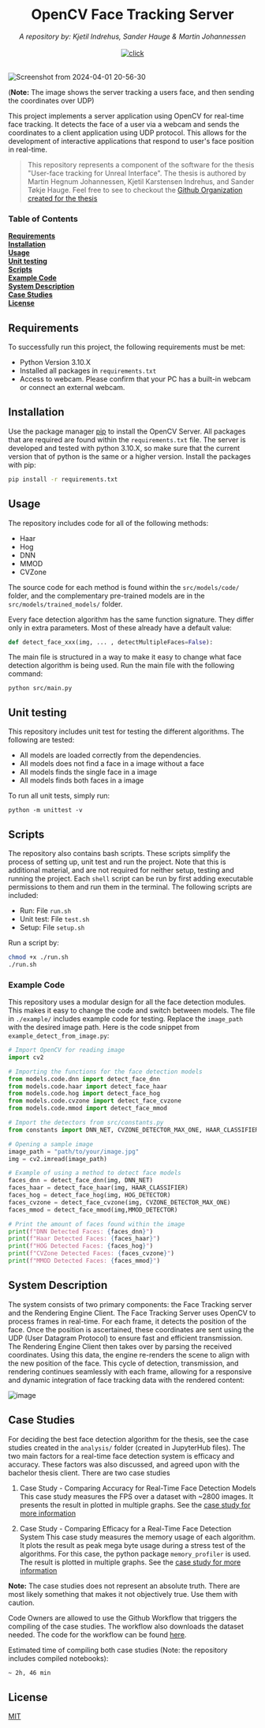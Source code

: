<div align="center">
    <h1>OpenCV Face Tracking Server</h1>
    <i>A repository by: Kjetil Indrehus, Sander Hauge & Martin Johannessen</i>
</div>

<div align="center">
    <br />
    <a href="https://www.python.org/downloads/release/python-3100/">
        <img alt="click" src="https://img.shields.io/badge/Python%20Version-3.10-blue" />
    </a>
</div> <br />

![Screenshot from 2024-04-01 20-56-30](https://github.com/RIT-NTNU-Bachelor/OpenCV_Server/assets/66110094/c6a54bb3-ea92-4ba2-9d1c-49edf7c3dc8d)

(**Note:** The image shows the server tracking a users face, and then sending the coordinates over UDP)

This project implements a server application using OpenCV for real-time face tracking. It detects the face of a user via a webcam and sends the coordinates to a client application using UDP protocol. This allows for the development of interactive applications that respond to user's face position in real-time.

> This repository represents a component of the software for the thesis "User-face tracking for Unreal Interface". The thesis is authored by Martin Hegnum Johannessen, Kjetil Karstensen Indrehus, and Sander Tøkje Hauge. Feel free to see to checkout the [Github Organization created for the thesis](https://github.com/RIT-NTNU-Bachelor)


### Table of Contents

**[Requirements](#Requirements)**<br>
**[Installation](#Installation)**<br>
**[Usage](#Usage)**<br>
**[Unit testing](#Unit-testing)**<br>
**[Scripts](#Scripts)**<br>
**[Example Code](#Example-Code)**<br>
**[System Description](#System-Description)**<br>
**[Case Studies](#Case-Studies)**<br>
**[License](#License)**<br>


## Requirements 

To successfully run this project, the following requirements must be met: 
- Python Version 3.10.X
- Installed all packages in `requirements.txt`
- Access to webcam. Please confirm that your PC has a built-in webcam or connect an external webcam.


## Installation

Use the package manager [pip](https://pip.pypa.io/en/stable/) to install the  OpenCV Server. All packages that are required are found within the `requirements.txt` file. The server is developed and tested with python 3.10.X, so make sure that the current version that of python is the same or a higher version. Install the packages with pip: 

```bash
pip install -r requirements.txt
```

## Usage

The repository includes code for all of the following methods:
- Haar
- Hog
- DNN
- MMOD
- CVZone

The source code for each method is found within the `src/models/code/` folder, and the complementary pre-trained models are in the `src/models/trained_models/` folder. 

Every face detection algorithm has the same function signature. They differ only in extra parameters. Most of these already have a default value:
```python
def detect_face_xxx(img, ... , detectMultipleFaces=False):
```

The main file is structured in a way to make it easy to change what face detection algorithm is being used. Run the main file with the following command: 

```terminal
python src/main.py
```


## Unit testing

This repository includes unit test for testing the different algorithms. The following are tested: 
- All models are loaded correctly from the dependencies.
- All models does not find a face in a image without a face 
- All models finds the single face in a image
- All models finds both faces in a image  

To run all unit tests, simply run:

```terminal
python -m unittest -v
```


## Scripts

The repository also contains bash scripts. These scripts simplify the process of setting up, unit test and run the project. 
Note that this is additional material, and are not required for neither setup, testing and running the project. Each `shell` script can be run by first adding executable permissions to them and run them in the terminal. The following scripts are included:

- Run: File `run.sh`
- Unit test: File `test.sh` 
- Setup: File `setup.sh` 

Run a script by: 

```bash
chmod +x ./run.sh
./run.sh
```


### Example Code
This repository uses a modular design for all the face detection modules. This makes it easy to change the code and switch between models. The file in `./example/` includes example code for testing. Replace the `image_path` with the desired image path. Here is the code snippet from `example_detect_from_image.py`:

```python
# Import OpenCV for reading image
import cv2

# Importing the functions for the face detection models 
from models.code.dnn import detect_face_dnn
from models.code.haar import detect_face_haar
from models.code.hog import detect_face_hog
from models.code.cvzone import detect_face_cvzone
from models.code.mmod import detect_face_mmod

# Import the detectors from src/constants.py
from constants import DNN_NET, CVZONE_DETECTOR_MAX_ONE, HAAR_CLASSIFIER, HOG_DETECTOR, MMOD_DETECTOR

# Opening a sample image
image_path = "path/to/your/image.jpg"
img = cv2.imread(image_path)

# Example of using a method to detect face models 
faces_dnn = detect_face_dnn(img, DNN_NET)
faces_haar = detect_face_haar(img, HAAR_CLASSIFIER)
faces_hog = detect_face_hog(img, HOG_DETECTOR)
faces_cvzone = detect_face_cvzone(img, CVZONE_DETECTOR_MAX_ONE)
faces_mmod = detect_face_mmod(img,MMOD_DETECTOR)

# Print the amount of faces found within the image
print(f"DNN Detected Faces: {faces_dnn}")
print(f"Haar Detected Faces: {faces_haar}")
print(f"HOG Detected Faces: {faces_hog}")
print(f"CVZone Detected Faces: {faces_cvzone}")
print(f"MMOD Detected Faces: {faces_mmod}")


```


## System Description

The system consists of two primary components: the Face Tracking server and the Rendering Engine Client. The Face Tracking Server uses OpenCV to process frames in real-time. For each frame, it detects the position of the face. Once the position is ascertained, these coordinates are sent using the UDP (User Datagram Protocol) to ensure fast and efficient transmission. The Rendering Engine Client then takes over by parsing the received coordinates. Using this data, the engine re-renders the scene to align with the new position of the face. This cycle of detection, transmission, and rendering continues seamlessly with each frame, allowing for a responsive and dynamic integration of face tracking data with the rendered content: 

![image](https://github.com/RIT-NTNU-Bachelor/Unreal-facetracking-client/assets/66110094/5c48a2a6-4d80-40b1-8c07-f7020125e143)

## Case Studies

For deciding the best face detection algorithm for the thesis, see the case studies created in the `analysis/` folder (created in JupyterHub files). The two main factors for a real-time face detection system is efficacy and accuracy. These factors was also discussed, and agreed upon with the bachelor thesis client. There are two case studies

1. Case Study - Comparing Accuracy for Real-Time Face Detection Models
This case study measures the FPS over a dataset with ~2800 images. It presents the result in plotted in multiple graphs. See the [case study for more information](https://github.com/RIT-NTNU-Bachelor/OpenCV_Server/blob/main/analysis/compare_face_detection_accuracy.ipynb)

2. Case Study - Comparing Efficacy for a Real-Time Face Detection System
This case study measures the memory usage of each algorithm. It plots the result as peak mega byte usage during a stress test of the algorithms. For this case, the python package `memory_profiler` is used. The result is plotted in multiple graphs. See the [case study for more information](https://github.com/RIT-NTNU-Bachelor/OpenCV_Server/blob/main/analysis/compare_face_detection_efficacy.ipynb)


**Note:** The case studies does not represent an absolute truth. There are most likely something that makes it not objectively true. Use them with caution.

Code Owners are allowed to use the Github Workflow that triggers the compiling of the case studies. The workflow also downloads the dataset needed. The code for the workflow can be found [here](https://github.com/RIT-NTNU-Bachelor/OpenCV_Server/blob/main/.github/workflows/jupiterhub_workflow.yml). 

Estimated time of compiling both case studies (Note: the repository includes compiled notebooks): 

```txt
~ 2h, 46 min
```

## License

[MIT](https://github.com/RIT-NTNU-Bachelor/OpenCV_Server/blob/main/LICENSE)

